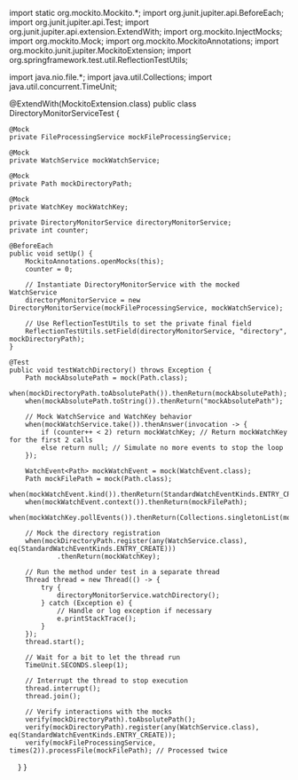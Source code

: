 import static org.mockito.Mockito.*;
import org.junit.jupiter.api.BeforeEach;
import org.junit.jupiter.api.Test;
import org.junit.jupiter.api.extension.ExtendWith;
import org.mockito.InjectMocks;
import org.mockito.Mock;
import org.mockito.MockitoAnnotations;
import org.mockito.junit.jupiter.MockitoExtension;
import org.springframework.test.util.ReflectionTestUtils;

import java.nio.file.*;
import java.util.Collections;
import java.util.concurrent.TimeUnit;

@ExtendWith(MockitoExtension.class)
public class DirectoryMonitorServiceTest {

    @Mock
    private FileProcessingService mockFileProcessingService;

    @Mock
    private WatchService mockWatchService;

    @Mock
    private Path mockDirectoryPath;

    @Mock
    private WatchKey mockWatchKey;

    private DirectoryMonitorService directoryMonitorService;
    private int counter;

    @BeforeEach
    public void setUp() {
        MockitoAnnotations.openMocks(this);
        counter = 0;

        // Instantiate DirectoryMonitorService with the mocked WatchService
        directoryMonitorService = new DirectoryMonitorService(mockFileProcessingService, mockWatchService);

        // Use ReflectionTestUtils to set the private final field
        ReflectionTestUtils.setField(directoryMonitorService, "directory", mockDirectoryPath);
    }

    @Test
    public void testWatchDirectory() throws Exception {
        Path mockAbsolutePath = mock(Path.class);
        when(mockDirectoryPath.toAbsolutePath()).thenReturn(mockAbsolutePath);
        when(mockAbsolutePath.toString()).thenReturn("mockAbsolutePath");

        // Mock WatchService and WatchKey behavior
        when(mockWatchService.take()).thenAnswer(invocation -> {
            if (counter++ < 2) return mockWatchKey; // Return mockWatchKey for the first 2 calls
            else return null; // Simulate no more events to stop the loop
        });

        WatchEvent<Path> mockWatchEvent = mock(WatchEvent.class);
        Path mockFilePath = mock(Path.class);
        when(mockWatchEvent.kind()).thenReturn(StandardWatchEventKinds.ENTRY_CREATE);
        when(mockWatchEvent.context()).thenReturn(mockFilePath);
        when(mockWatchKey.pollEvents()).thenReturn(Collections.singletonList(mockWatchEvent));

        // Mock the directory registration
        when(mockDirectoryPath.register(any(WatchService.class), eq(StandardWatchEventKinds.ENTRY_CREATE)))
                .thenReturn(mockWatchKey);

        // Run the method under test in a separate thread
        Thread thread = new Thread(() -> {
            try {
                directoryMonitorService.watchDirectory();
            } catch (Exception e) {
                // Handle or log exception if necessary
                e.printStackTrace();
            }
        });
        thread.start();

        // Wait for a bit to let the thread run
        TimeUnit.SECONDS.sleep(1);

        // Interrupt the thread to stop execution
        thread.interrupt();
        thread.join();

        // Verify interactions with the mocks
        verify(mockDirectoryPath).toAbsolutePath();
        verify(mockDirectoryPath).register(any(WatchService.class), eq(StandardWatchEventKinds.ENTRY_CREATE));
        verify(mockFileProcessingService, times(2)).processFile(mockFilePath); // Processed twice
    }
}
